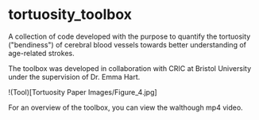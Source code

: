 # tortuosity_toolbox

A collection of code developed with the purpose to quantify the tortuosity ("bendiness") of cerebral blood vessels towards better understanding of age-related strokes.

The toolbox was developed in collaboration with CRIC at Bristol University under the supervision of Dr. Emma Hart.

!(Tool)[Tortuosity Paper Images/Figure_4.jpg]

For an overview of the toolbox, you can view the walthough mp4 video.
